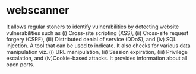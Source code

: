 # webscanner
It allows regular stoners to identify vulnerabilities by detecting website vulnerabilities such as 
(i) Cross-site scripting (XSS), 
(ii) Cross-site request forgery (CSRF), 
(iii) Distributed denial of service (DDoS), and 
(iv) SQL injection. 
A tool that can be used to indicate. It also checks for various data manipulation viz. 
(i) URL manipulation, 
(ii) Session expiration, 
(iii) Privilege escalation, and 
(iv)Cookie-based attacks. It provides information about all open ports.
